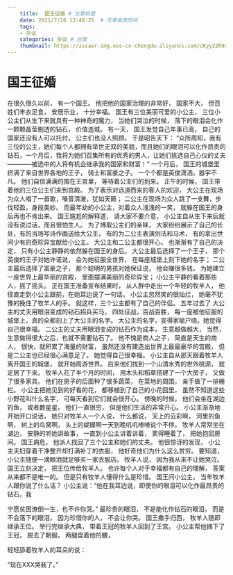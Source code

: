 ```yaml
---
    title:  国王征婚 # 文章标题  
    date: 2021/7/26 13:48:25  # 文章发表时间
    tags:
    - 杂谈
    categories: 杂谈 # 分类
    thumbnail: https://zssaer-img.oss-cn-chengdu.aliyuncs.com/cKyy2ZR9ucQ.jpg?x-oss-process=style/small # 略缩图
---
```

# 国王征婚
在很久很久以前，
有一个国王。
他把他的国家治理的非常好，
国家不大，
但百姓们丰衣足食，
安居乐业，
十分幸福。
国王有三位美丽可爱的小公主，
三位小公主们从生下来就具有一种神奇的魔力，
当她们哭泣的时候，
落下的眼泪会化作一颗颗晶莹剔透的钻石，
价值连城。
有一天，
国王发觉自己年事已高，
自己的国家还没有人可以托付，
公主们也没人照顾。
于是昭告天下：
“众所周知，我有三位的公主，她们每个人都拥有举世无双的美貌，而且她们的眼泪可以化作昂贵的钻石，一个月后，我将为她们召集所有的优秀的男人，让她们挑选自己心仪的丈夫————被选中的人将有机会继承我的国家和财富！”
一个月后，
国王的城堡里挤满了来自世界各地的王子，
骑士和富豪之子。
一个个都是英俊潇洒，器宇不凡。
他们自信满满的围在王宫里，
等待着公主们的到来。
正午的时候，
国王带着他的三位公主们来到宫殿。
为了表示对远道而来的客人的欢迎，
大公主在现场为众人唱了一首歌，嗓音清澈，犹如天籁；
二公主在现场为众人跳了一支舞，步伐轻盈，身段美妙。
而最年幼的小公主，对着众人浅浅的一笑，
就躲在国王的身后再也不肯出来。
国王尴尬的解释道，
请大家不要介意，
小公主自从生下来后就没有说过话，而且很怕生人。
为了博取公主们的亲睐，
大家纷纷展示了自己的长处，有的当场写诗作画送给大公主，
有的为二公主表演剑法和马术，
有的拿出世间少有的奇珍异宝献给小公主。
大公主和二公主都很开心，
也渐渐有了自己的决定，
只有小公主静静的依然躲在国王的身后。
大公主最后选择了一个王子，
那个英俊的王子对她许诺说，
会为她征服全世界，
在每座城堡上刻下她的名字；
二公主最后选择了富豪之子，
那个聪明的男孩对她保证说，
他会赚很多钱，
为她建立一座世界上最华丽的宫殿，
里面摆满美丽的奇珍异宝；
小公主平静的看着那些人，摇了摇头。
正在国王准备宣布结果时，
从人群中走出一个年轻的牧羊人，
他径直走到小公主跟前，在她耳边说了一句话。
小公主忽然笑的很灿烂，
她毫不犹豫的挽住了牧羊人的手。
就这样，三个公主都有了自己的伴侣。
五年过去了
大公主的丈夫用眼泪变成的钻石招兵买马，
四处征战，百战百胜，
每一座被他征服的城堡上，真的全都刻上了大公主的名字。
大公主的名字，变得家喻户晓。她觉得自己很幸福。
二公主的丈夫用眼泪变成的钻石作为成本，
生意越做越大，
当然，生意做得很大之后，也就不需要钻石了。
他不愧是商人之子，
简直是天生的商人，
很快，就积累了海量的财富，
虽然还没有建造出世界上最最豪华的宫殿，
但是二公主也已经很心满意足了。
她觉得自己很幸福。
小公主自从那天跟着牧羊人离开国王的城堡，
就开始周游世界。
后来他们找到一个山清水秀的世外桃源，
就定居了下来。
牧羊人花了半个月的时间，
用木头和稻草搭建了一个大房子，
又做了很多家具。
他们在房子的后面种了很多蔬菜，
在菜地的周围，
亲手做了一排栅栏。
小公主把她见到的好看的花，
都移植到了自己的小花园里，
虽然不知道这些小野花叫什么名字，
可每天看到它们就会很开心。
傍晚的时候，
他们会坐在湖边钓鱼，
或者数星星。
他们一直很穷，
但是他们生活的非常开心。
小公主渐渐地开始开口说话，
她只对牧羊人一个人说，
什么都说，
天上的云彩啊，
河里的鱼啊，
树上的鸟窝啊，
头上的蝴蝶啊一天到晚叽叽喳喳说个不停。
牧羊人常常坐在湖边，
安静的听她讲故事，
一直到小公主讲着讲着，
累得睡着了，
把她抱回房间。
国王病危，
他派人找回了三个公主和她们的丈夫。
他很惊讶的发现，
小公主夫妇穿着干净整齐却打满补丁的衣服，
他好奇他们为什么这么贫穷。
要知道，
小公主随便一滴眼泪就足够买一家衣服店。
牧羊人说，
因为我从来不让她哭泣。
国王立刻决定，
把王位传给牧羊人。
也许每个人对于幸福都有自己的理解，
答案从来都不是唯一的。
但是只有牧羊人懂得什么是珍惜。
国王问小公主，
当年牧羊人跟你说了什么话？
小公主说：“他在我耳边说，即使你的眼泪可以化作最昂贵的钻石，我

宁愿贫困潦倒一生，也不许你哭。”
最珍贵的眼泪，
不是能化作钻石的眼泪，
而是不会落下的眼泪，
因为珍惜你的人，
不会让你哭。
国王撒手归西，
牧羊人随即继承王位。
举行完继承大典，
带着王冠的牧羊人回到了王宫。
小公主帮他摘下了王冠，
脱去了朝服。
两腿盘着他的腰，

轻轻舔着牧羊人的耳朵的说：

“现在XXX哭我了。”